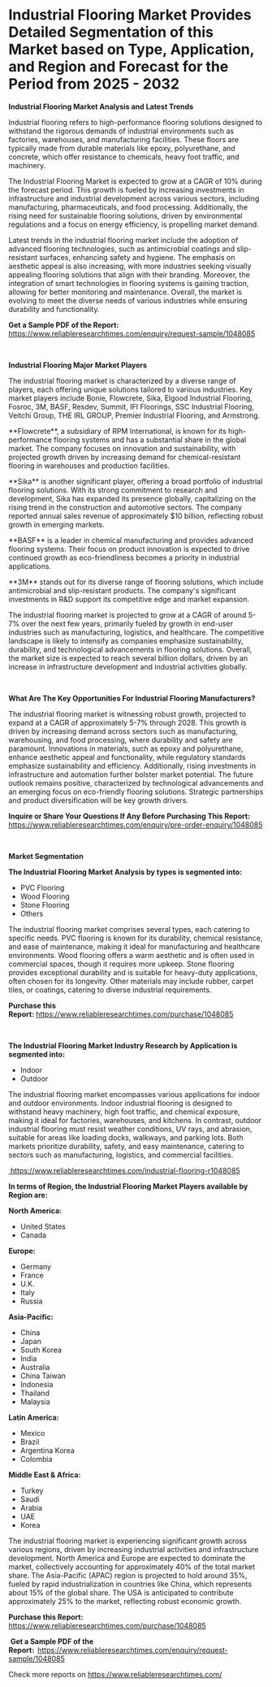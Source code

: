<p><h1>Industrial Flooring Market Provides Detailed Segmentation of this Market based on Type, Application, and Region and Forecast for the Period from 2025 - 2032</h1></p><p><strong>Industrial Flooring Market Analysis and Latest Trends</strong></p>
<p><p>Industrial flooring refers to high-performance flooring solutions designed to withstand the rigorous demands of industrial environments such as factories, warehouses, and manufacturing facilities. These floors are typically made from durable materials like epoxy, polyurethane, and concrete, which offer resistance to chemicals, heavy foot traffic, and machinery.</p><p>The Industrial Flooring Market is expected to grow at a CAGR of 10% during the forecast period. This growth is fueled by increasing investments in infrastructure and industrial development across various sectors, including manufacturing, pharmaceuticals, and food processing. Additionally, the rising need for sustainable flooring solutions, driven by environmental regulations and a focus on energy efficiency, is propelling market demand.</p><p>Latest trends in the industrial flooring market include the adoption of advanced flooring technologies, such as antimicrobial coatings and slip-resistant surfaces, enhancing safety and hygiene. The emphasis on aesthetic appeal is also increasing, with more industries seeking visually appealing flooring solutions that align with their branding. Moreover, the integration of smart technologies in flooring systems is gaining traction, allowing for better monitoring and maintenance. Overall, the market is evolving to meet the diverse needs of various industries while ensuring durability and functionality.</p></p>
<p><strong>Get a Sample PDF of the Report:&nbsp;</strong> <a href="https://www.reliableresearchtimes.com/enquiry/request-sample/1048085?utm_campaign=2524&utm_medium=2&utm_source=Github&utm_content=ia&utm_term=01042025&utm_id=industrial-flooring">https://www.reliableresearchtimes.com/enquiry/request-sample/1048085</a></p>
<p>&nbsp;</p>
<p><strong>Industrial Flooring Major Market Players</strong></p>
<p><p>The industrial flooring market is characterized by a diverse range of players, each offering unique solutions tailored to various industries. Key market players include Bonie, Flowcrete, Sika, Elgood Industrial Flooring, Fosroc, 3M, BASF, Resdev, Summit, IFI Floorings, SSC Industrial Flooring, Veitchi Group, THE IRL GROUP, Premier Industrial Flooring, and Armstrong.</p><p>**Flowcrete**, a subsidiary of RPM International, is known for its high-performance flooring systems and has a substantial share in the global market. The company focuses on innovation and sustainability, with projected growth driven by increasing demand for chemical-resistant flooring in warehouses and production facilities.</p><p>**Sika** is another significant player, offering a broad portfolio of industrial flooring solutions. With its strong commitment to research and development, Sika has expanded its presence globally, capitalizing on the rising trend in the construction and automotive sectors. The company reported annual sales revenue of approximately $10 billion, reflecting robust growth in emerging markets.</p><p>**BASF** is a leader in chemical manufacturing and provides advanced flooring systems. Their focus on product innovation is expected to drive continued growth as eco-friendliness becomes a priority in industrial applications.</p><p>**3M** stands out for its diverse range of flooring solutions, which include antimicrobial and slip-resistant products. The company's significant investments in R&D support its competitive edge and market expansion.</p><p>The industrial flooring market is projected to grow at a CAGR of around 5-7% over the next few years, primarily fueled by growth in end-user industries such as manufacturing, logistics, and healthcare. The competitive landscape is likely to intensify as companies emphasize sustainability, durability, and technological advancements in flooring solutions. Overall, the market size is expected to reach several billion dollars, driven by an increase in infrastructure development and industrial activities globally.</p></p>
<p>&nbsp;</p>
<p><strong>What Are The Key Opportunities For Industrial Flooring Manufacturers?</strong></p>
<p><p>The industrial flooring market is witnessing robust growth, projected to expand at a CAGR of approximately 5-7% through 2028. This growth is driven by increasing demand across sectors such as manufacturing, warehousing, and food processing, where durability and safety are paramount. Innovations in materials, such as epoxy and polyurethane, enhance aesthetic appeal and functionality, while regulatory standards emphasize sustainability and efficiency. Additionally, rising investments in infrastructure and automation further bolster market potential. The future outlook remains positive, characterized by technological advancements and an emerging focus on eco-friendly flooring solutions. Strategic partnerships and product diversification will be key growth drivers.</p></p>
<p><strong>Inquire or Share Your Questions If Any Before Purchasing This Report:</strong> <a href="https://www.reliableresearchtimes.com/enquiry/pre-order-enquiry/1048085?utm_campaign=2524&utm_medium=2&utm_source=Github&utm_content=ia&utm_term=01042025&utm_id=industrial-flooring">https://www.reliableresearchtimes.com/enquiry/pre-order-enquiry/1048085</a></p>
<p>&nbsp;</p>
<p><strong>Market Segmentation</strong></p>
<p><strong>The Industrial Flooring Market Analysis by types is segmented into:</strong></p>
<p><ul><li>PVC Flooring</li><li>Wood Flooring</li><li>Stone Flooring</li><li>Others</li></ul></p>
<p><p>The industrial flooring market comprises several types, each catering to specific needs. PVC flooring is known for its durability, chemical resistance, and ease of maintenance, making it ideal for manufacturing and healthcare environments. Wood flooring offers a warm aesthetic and is often used in commercial spaces, though it requires more upkeep. Stone flooring provides exceptional durability and is suitable for heavy-duty applications, often chosen for its longevity. Other materials may include rubber, carpet tiles, or coatings, catering to diverse industrial requirements.</p></p>
<p><strong>Purchase this Report:&nbsp;</strong><a href="https://www.reliableresearchtimes.com/purchase/1048085?utm_campaign=2524&utm_medium=2&utm_source=Github&utm_content=ia&utm_term=01042025&utm_id=industrial-flooring">https://www.reliableresearchtimes.com/purchase/1048085</a></p>
<p>&nbsp;</p>
<p><strong>The Industrial Flooring Market Industry Research by Application is segmented into:</strong></p>
<p><ul><li>Indoor</li><li>Outdoor</li></ul></p>
<p><p>The industrial flooring market encompasses various applications for indoor and outdoor environments. Indoor industrial flooring is designed to withstand heavy machinery, high foot traffic, and chemical exposure, making it ideal for factories, warehouses, and kitchens. In contrast, outdoor industrial flooring must resist weather conditions, UV rays, and abrasion, suitable for areas like loading docks, walkways, and parking lots. Both markets prioritize durability, safety, and easy maintenance, catering to sectors such as manufacturing, logistics, and commercial facilities.</p></p>
<p><a href="https://www.reliableresearchtimes.com/industrial-flooring-r1048085?utm_campaign=2524&utm_medium=2&utm_source=Github&utm_content=ia&utm_term=01042025&utm_id=industrial-flooring">&nbsp;https://www.reliableresearchtimes.com/industrial-flooring-r1048085</a></p>
<p><strong>In terms of Region, the Industrial Flooring Market Players available by Region are:</strong></p>
<p>
    <p> <strong> North America: </strong>
        <ul>
            <li>United States</li>
            <li>Canada</li>
        </ul>
        </p> 
    <p> <strong> Europe: </strong>
        <ul>
            <li>Germany</li>
            <li>France</li>
            <li>U.K.</li>
            <li>Italy</li>
            <li>Russia</li>
        </ul>
        </p> 
    <p> <strong> Asia-Pacific: </strong>
        <ul>
            <li>China</li>
            <li>Japan</li>
            <li>South Korea</li>
            <li>India</li>
            <li>Australia</li>
            <li>China Taiwan</li>
            <li>Indonesia</li>
            <li>Thailand</li>
            <li>Malaysia</li>
        </ul>
        </p> 
    <p> <strong> Latin America: </strong>
        <ul>
            <li>Mexico</li>
            <li>Brazil</li>
            <li>Argentina Korea</li>
            <li>Colombia</li>
        </ul>
        </p> 
    <p> <strong> Middle East & Africa: </strong>
        <ul>
            <li>Turkey</li>
            <li>Saudi</li>
            <li>Arabia</li>
            <li>UAE</li>
            <li>Korea</li>
        </ul>
    </p>
    </p>
<p><p>The industrial flooring market is experiencing significant growth across various regions, driven by increasing industrial activities and infrastructure development. North America and Europe are expected to dominate the market, collectively accounting for approximately 40% of the total market share. The Asia-Pacific (APAC) region is projected to hold around 35%, fueled by rapid industrialization in countries like China, which represents about 15% of the global share. The USA is anticipated to contribute approximately 25% to the market, reflecting robust economic growth.</p></p>
<p><strong>Purchase this Report: </strong><a href="https://www.reliableresearchtimes.com/purchase/1048085?utm_campaign=2524&utm_medium=2&utm_source=Github&utm_content=ia&utm_term=01042025&utm_id=industrial-flooring">https://www.reliableresearchtimes.com/purchase/1048085</a></p>
<p>&nbsp;<strong>Get a Sample PDF of the Report:&nbsp;&nbsp;</strong><a href="https://www.reliableresearchtimes.com/enquiry/request-sample/1048085?utm_campaign=2524&utm_medium=2&utm_source=Github&utm_content=ia&utm_term=01042025&utm_id=industrial-flooring">https://www.reliableresearchtimes.com/enquiry/request-sample/1048085</a></p>
<p><strong></strong></p>
<p>Check more reports on <a href="https://www.reliableresearchtimes.com/?utm_campaign=2524&utm_medium=2&utm_source=Github&utm_content=ia&utm_term=01042025&utm_id=industrial-flooring">https://www.reliableresearchtimes.com/</a></p>